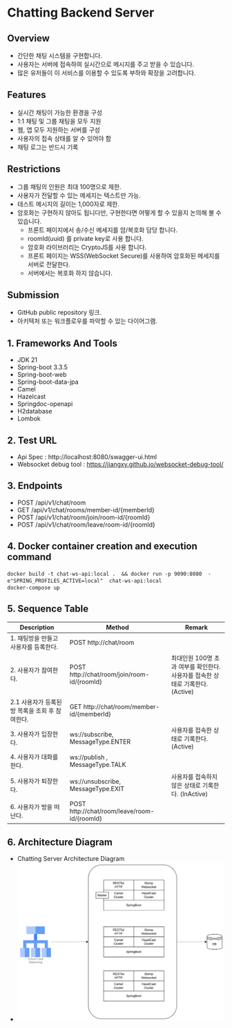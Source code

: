 # Chatting Backend Server 
## Overview
- 간단한 채팅 시스템을 구현합니다.
- 사용자는 서버에 접속하여 실시간으로 메시지를 주고 받을 수 있습니다.
- 많은 유저들이 이 서비스를 이용할 수 있도록 부하와 확장을 고려합니다.

## Features
- 실시간 채팅이 가능한 환경을 구성
- 1:1 채팅 및 그룹 채팅을 모두 지원
- 웹, 앱 모두 지원하는 서버를 구성
- 사용자의 접속 상태를 알 수 있어야 함
- 채팅 로그는 반드시 기록

## Restrictions
- 그룹 채팅의 인원은 최대 100명으로 제한.
- 사용자가 전달할 수 있는 메세지는 텍스트만 가능.
- 테스트 메시지의 길이는 1,000자로 제한.
- 암호화는 구현하지 않아도 됩니다만, 구현한다면 어떻게 할 수 있을지 논의해 볼 수 있습니다.
  - 프론트 페이지에서 송/수신 메세지를 암/복호화 담당 합니다.
  - roomId(uuid) 를 private key로 사용 합니다.
  - 암호화 라이브러리는 CryptoJS를 사용 합니다.
  - 프론트 페이지는 WSS(WebSocket Secure)를 사용하여 암호화된 메세지를 서버로 전달한다.
  - 서버에서는 복호화 하지 않습니다.


## Submission
- GitHub public repository 링크.
- 아키텍처 또는 워크플로우를 파악할 수 있는 다이어그램.



## 1. Frameworks And Tools
- JDK 21
- Spring-boot 3.3.5
- Spring-boot-web
- Spring-boot-data-jpa
- Camel
- Hazelcast
- Springdoc-openapi
- H2database
- Lombok

## 2. Test URL
- Api Spec : http://localhost:8080/swagger-ui.html
- Websocket debug tool : https://jiangxy.github.io/websocket-debug-tool/

## 3. Endpoints
- POST /api/v1/chat/room
- GET /api/v1/chat/rooms/member-id/{memberId}
- POST /api/v1/chat/room/join/room-id/{roomId}
- POST /api/v1/chat/room/leave/room-id/{roomId}

## 4. Docker container creation and execution command 

```
docker build -t chat-ws-api:local .  && docker run -p 9090:8080  -e"SPRING_PROFILES_ACTIVE=local"  chat-ws-api:local
docker-compose up
```

## 5. Sequence Table

| Description                   | Method                                       | Remark                                                   |   
|-------------------------------|----------------------------------------------|----------------------------------------------------------|
| 1. 채팅방을 만들고 사용자를 등록한다.        | POST http://chat/room                        |                                                          |
| 2. 사용자가 참여한다.                 | POST http://chat/room/join/room-id/{roomId}  | 최대인원 100명 초과 여부를 확인한다. <br/> 사용자를 접속한 상태로 기록한다. (Active) |
| 2.1 사용자가 등록된 방 목록을 조회 후 참여한다. | GET http://chat/room/member-id/{memberId}    |                                                          |
| 3. 사용자가 입장한다.                 | ws://subscribe, MessageType.ENTER            | 사용자를 접속한 상태로 기록한다. (Active)                              |
| 4. 사용자가 대화를 한다.               | ws://publish , MessageType.TALK              |                                                          |
| 5. 사용자가 퇴장한다.                 | ws://unsubscribe, MessageType.EXIT           | 사용자를 접속하지 않은 상태로 기록한다. (InActive)                        |
| 6. 사용자가 방을 떠난다.               | POST http://chat/room/leave/room-id/{roomId} |                                                          |


## 6. Architecture Diagram
- Chatting Server Architecture Diagram
- <img src="img_1.png" width="700">
